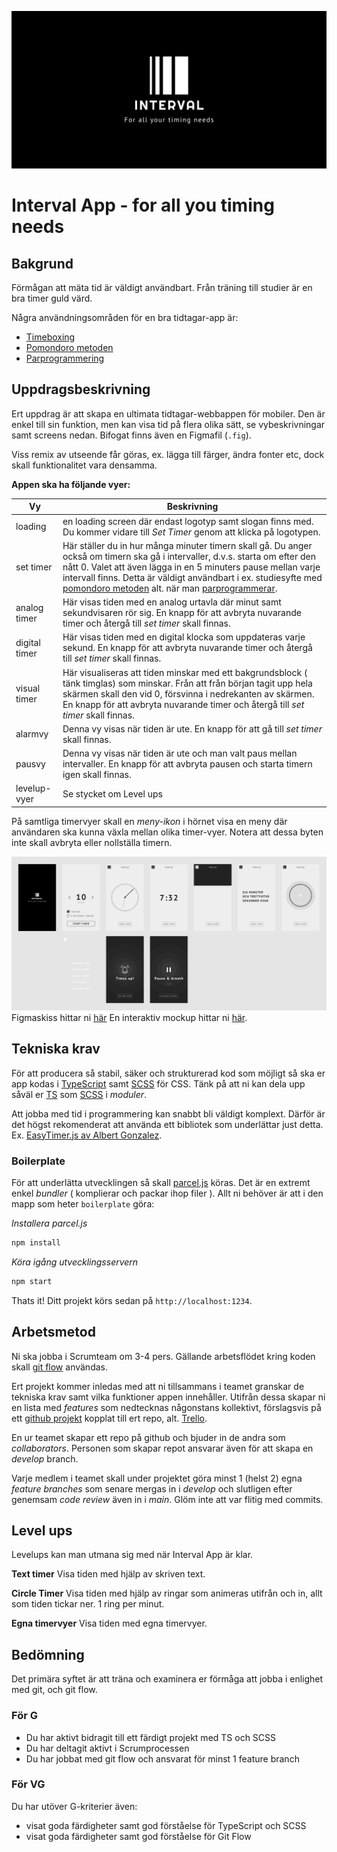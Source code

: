 ![poster](./poster.png)
# Interval App - for all you timing needs

## Bakgrund
Förmågan att mäta tid är väldigt användbart. Från träning till studier är en bra timer guld värd.

Några användningsområden för en bra tidtagar-app är:

- [Timeboxing](https://medium.com/dreimannzelt-adventures/7-secrets-to-master-timeboxing-66a744ea9175)
- [Pomondoro metoden](https://www.metodbanken.se/post/pomodorometoden)
- [Parprogrammering](https://sv.wikipedia.org/wiki/Parprogrammering)


## Uppdragsbeskrivning
Ert uppdrag är att skapa en ultimata tidtagar-webbappen för mobiler. Den är enkel till sin funktion, men kan visa tid på flera olika sätt, se vybeskrivningar samt screens nedan. Bifogat finns även en Figmafil (```.fig```). 

Viss remix av utseende får göras, ex. lägga till färger, ändra fonter etc, dock skall funktionalitet vara densamma.


**Appen ska ha följande vyer:**

|Vy|Beskrivning|
|---|---|
|loading|en loading screen där endast logotyp samt slogan finns med. Du kommer vidare till *Set Timer* genom att klicka på logotypen.|
|set timer|Här ställer du in hur många minuter timern skall gå. Du anger också om timern ska gå i intervaller, d.v.s. starta om efter den nått 0. Valet att även lägga in en 5 minuters pause mellan varje intervall finns. Detta är väldigt användbart i ex. studiesyfte med [pomondoro metoden](https://www.metodbanken.se/post/pomodorometoden) alt. när man [parprogrammerar](https://sv.wikipedia.org/wiki/Parprogrammering). |
|analog timer|Här visas tiden med en analog urtavla där minut samt sekundvisaren rör sig. En knapp för att avbryta nuvarande timer och återgå till *set timer* skall finnas.|
|digital timer|Här visas tiden med en digital klocka som uppdateras varje sekund. En knapp för att avbryta nuvarande timer och återgå till *set timer* skall finnas.|
|visual timer|Här visualiseras att tiden minskar med ett bakgrundsblock ( tänk timglas) som minskar. Från att från början tagit upp hela skärmen skall den vid 0, försvinna i nedrekanten av skärmen. En knapp för att avbryta nuvarande timer och återgå till *set timer* skall finnas.|
|alarmvy|Denna vy visas när tiden är ute. En knapp för att gå till *set timer* skall finnas.|
|pausvy|Denna vy visas när tiden är ute och man valt paus mellan intervaller. En knapp för att avbryta pausen och starta timern igen skall finnas.|
|levelup-vyer|Se stycket om Level ups|

På samtliga timervyer skall en *meny-ikon* i hörnet visa en meny där användaren ska kunna växla mellan olika timer-vyer. Notera att dessa byten inte skall avbryta eller nollställa timern.

![screens](screens.png)
Figmaskiss hittar ni [här](https://www.figma.com/file/AerBB2Yx3IiT9iL8U8akVR/Interval-app-1.0?node-id=23%3A176)
En interaktiv mockup hittar ni [här](https://www.figma.com/proto/AerBB2Yx3IiT9iL8U8akVR/Interval-app-1.0?node-id=23%3A176&scaling=scale-down&page-id=23%3A3).

## Tekniska krav
För att producera så stabil, säker och strukturerad kod som möjligt så ska er app kodas i [TypeScript](https://www.typescriptlang.org/) samt [SCSS](https://sass-lang.com/) för CSS. Tänk på att ni kan dela upp såväl er [TS](https://www.typescriptlang.org/docs/handbook/modules.html) som [SCSS](https://sass-lang.com/guide) i *moduler*.

Att jobba med tid i programmering kan snabbt bli väldigt komplext. Därför är det högst rekomenderat att använda ett bibliotek som underlättar just detta. Ex. [EasyTimer.js av Albert Gonzalez](https://albert-gonzalez.github.io/easytimer.js/).

### Boilerplate
För att underlätta utvecklingen så skall [parcel.js](https://parceljs.org/) köras. Det är en extremt enkel *bundler* ( komplierar och packar ihop filer ). Allt ni behöver är att i den mapp som heter ```boilerplate``` göra:

*Installera parcel.js*
```bash
npm install
```
*Köra igång utvecklingsservern*
```bash
npm start
```

Thats it! Ditt projekt körs sedan på ```http://localhost:1234```.


## Arbetsmetod
Ni ska jobba i Scrumteam om 3-4 pers. Gällande arbetsflödet kring koden skall [git flow](https://www.atlassian.com/git/tutorials/comparing-workflows/gitflow-workflow) användas.

Ert projekt kommer inledas med att ni tillsammans i teamet granskar de tekniska krav samt vilka funktioner appen innehåller. Utifrån dessa skapar ni en lista med *features* som nedtecknas någonstans kollektivt, förslagsvis på ett [github projekt](https://github.com/features/project-management/) kopplat till ert repo, alt. [Trello](https://trello.com/).

En ur teamet skapar ett repo på github och bjuder in de andra som *collaborators*. Personen som skapar repot ansvarar även för att skapa en *develop* branch.

Varje medlem i teamet skall under projektet göra minst 1 (helst 2) egna *feature branches* som senare mergas in i *develop* och slutligen efter genemsam *code review* även in i *main*. Glöm inte att var flitig med commits.


## Level ups
Levelups kan man utmana sig med när Interval App är klar.

**Text timer**
Visa tiden med hjälp av skriven text.

**Circle Timer**
Visa tiden med hjälp av ringar som animeras utifrån och in, allt som tiden tickar ner. 1 ring per minut.

**Egna timervyer**
Visa tiden med egna timervyer.

## Bedömning
Det primära syftet är att träna och examinera er förmåga att jobba i enlighet med git, och git flow.

### För G
- Du har aktivt bidragit till ett färdigt projekt med TS och SCSS
- Du har deltagit aktivt i Scrumprocessen
- Du har jobbat med git flow och ansvarat för minst 1 feature branch

### För VG
Du har utöver G-kriterier även:
- visat goda färdigheter samt god förståelse för TypeScript och SCSS
- visat goda färdigheter samt god förståelse för Git Flow